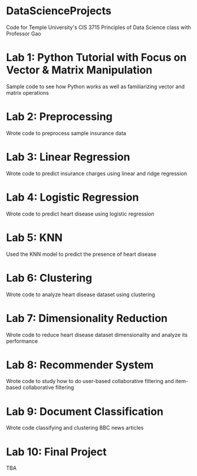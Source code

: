 # DataScienceProjects
Code for Temple University's CIS 3715 Principles of Data Science class with Professor Gao

# Lab 1: Python Tutorial with Focus on Vector & Matrix Manipulation

Sample code to see how Python works as well as familiarizing vector and matrix operations
# Lab 2: Preprocessing

Wrote code to preprocess sample insurance data
# Lab 3: Linear Regression

Wrote code to predict insurance charges using linear and ridge regression
# Lab 4: Logistic Regression

Wrote code to predict heart disease using logistic regression
# Lab 5: KNN

Used the KNN model to predict the presence of heart disease
# Lab 6: Clustering

Wrote code to analyze heart disease dataset using clustering
# Lab 7: Dimensionality Reduction

Wrote code to reduce heart disease dataset dimensionality and analyze its performance
# Lab 8: Recommender System

Wrote code to study how to do user-based collaborative filtering and item-based collaborative filtering
# Lab 9: Document Classification

Wrote code classifying and clustering BBC news articles
# Lab 10: Final Project

TBA
